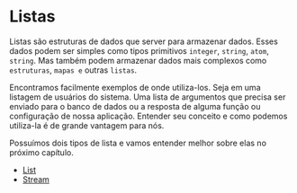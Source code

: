 # Listas

Listas são estruturas de dados que server para armazenar dados. Esses dados podem ser simples como tipos primitivos `integer`, `string`, `atom`, `string`. Mas também podem armazenar dados mais complexos como `estruturas`, `mapas e` outras `listas`.

Encontramos facilmente exemplos de onde utiliza-los. Seja em uma listagem de usuários do sistema. Uma lista de argumentos que precisa ser enviado para o banco de dados ou a resposta de alguma função ou configuração de nossa aplicação. Entender seu conceito e como podemos utiliza-la é de grande vantagem para nós.&#x20;

Possuímos dois tipos de lista e vamos entender melhor sobre elas no próximo capítulo.

* [List](list.md)
* [Stream](stream.md)
